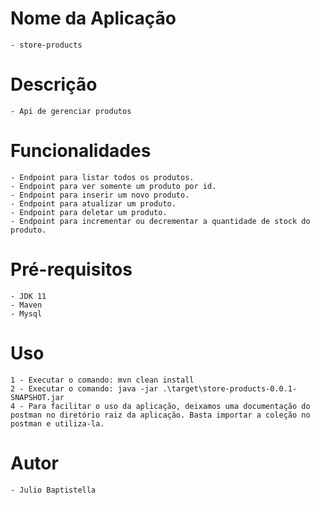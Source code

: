 # Nome da Aplicação

    - store-products

# Descrição
    - Api de gerenciar produtos

# Funcionalidades
    - Endpoint para listar todos os produtos.
    - Endpoint para ver somente um produto por id.
    - Endpoint para inserir um novo produto.
    - Endpoint para atualizar um produto.
    - Endpoint para deletar um produto.
    - Endpoint para incrementar ou decrementar a quantidade de stock do produto.

# Pré-requisitos

    - JDK 11
    - Maven
    - Mysql
    

# Uso
    1 - Executar o comando: mvn clean install
    2 - Executar o comando: java -jar .\target\store-products-0.0.1-SNAPSHOT.jar
    4 - Para facilitar o uso da aplicação, deixamos uma documentação do postman no diretório raiz da aplicação. Basta importar a coleção no postman e utiliza-la.

# Autor
    - Julio Baptistella
